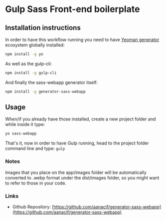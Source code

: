 # Gulp Sass Front-end boilerplate

## Installation instructions

In order to have this workflow running you need to have [Yeoman generator](https://yeoman.io/) ecosystem globally installed:

```bash
npm install -g yo
```

As well as the gulp-cli:

```bash
npm install -g gulp-cli
```

And finally the sass-webapp generator itself:

```bash
npm install -g generator-sass-webapp
```

## Usage

When/if you already have those installed, create a new project folder and while inside it type:

```bash
yo sass-webapp
```

That's it, now in order to have Gulp running, head to the project folder command line and type: `gulp`

### Notes

Images that you place on the app/images folder will be automatically converted to .webp format under the dist/images folder, so you might want to refer to those in your code.

### Links

- Github Repository: [https://github.com/aanacif/generator-sass-webapp](https://github.com/aanacif/generator-sass-webapp)
